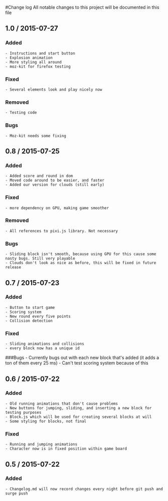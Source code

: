 #Change log
All notable changes to this project will be documented in this file

## 1.0 / 2015-07-27
### Added
	- Instructions and start button
	- Explosion animation
	- More styling all around
	- moz-kit for firefox testing
### Fixed
	- Several elements look and play nicely now
### Removed
	- Testing code
### Bugs
	- Moz-kit needs some fixing
	
## 0.8 / 2015-07-25
### Added
	- Added score and round in dom
	- Moved code around to be easier, and faster
	- Added our version for clouds (still early)
### Fixed
	- more dependency on GPU, making game smoother
### Removed
	- All references to pixi.js library. Not necessary
### Bugs
	- Sliding block isn't smooth, because using GPU for this cause some nasty bugs. Still very playable
	- Clouds don't look as nice as before, this will be fixed in future release
	
## 0.7 / 2015-07-23
### Added
	- Button to start game
	- Scoring system
	- New round every five points
	- Collision detection
### Fixed
	- Sliding animations and collisions
	- every block now has a unique id
###Bugs
	- Currently bugs out with each new block that's added (it adds a ton of them every 25 ms)
	- Can't test scoring system because of this

## 0.6 / 2015-07-22
### Added
	- Old running animations that don't cause problems
	- New buttons for jumping, sliding, and inserting a new block for testing purposes
	- Block.js which will be used for creating several blocks at will
	- Some styling for blocks, not final
### Fixed
	- Running and jumping animations
	- Character now is in fixed position within game board

## 0.5 / 2015-07-22
### Added
	- Changelog.md will now record changes every night before git push and surge push